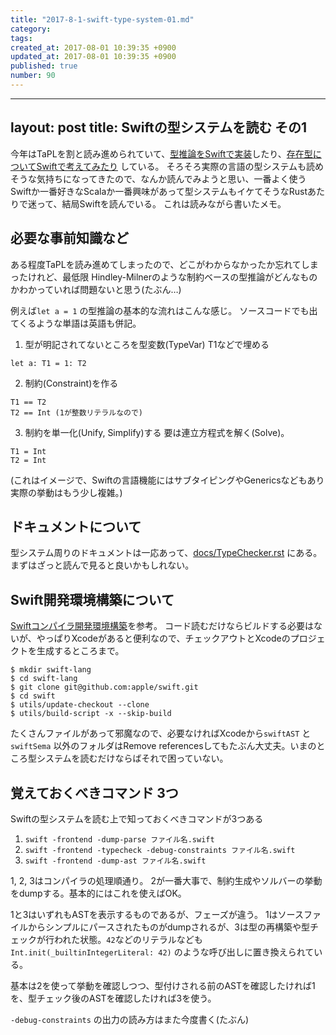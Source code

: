 ```yaml
---
title: "2017-8-1-swift-type-system-01.md"
category: 
tags: 
created_at: 2017-08-01 10:39:35 +0900
updated_at: 2017-08-01 10:39:35 +0900
published: true
number: 90
---
```


---
layout: post
title: Swiftの型システムを読む その1
---

今年はTaPLを割と読み進められていて、[型推論をSwiftで実装](https://github.com/ukitaka/TypeSystem)したり、[存在型についてSwiftで考えてみたり](http://qiita.com/ukitaka/items/a993b5d7ed5ae84b1b52) している。
そろそろ実際の言語の型システムも読めそうな気持ちになってきたので、なんか読んでみようと思い、一番よく使うSwiftか一番好きなScalaか一番興味があって型システムもイケてそうなRustあたりで迷って、結局Swiftを読んでいる。
これは読みながら書いたメモ。

## 必要な事前知識など
ある程度TaPLを読み進めてしまったので、どこがわからなかったか忘れてしまったけれど、最低限 Hindley-Milnerのような制約ベースの型推論がどんなものかわかっていれば問題ないと思う(たぶん…)

例えば`let a = 1` の型推論の基本的な流れはこんな感じ。
ソースコードでも出てくるような単語は英語も併記。

1. 型が明記されてないところを型変数(TypeVar) T1などで埋める
```
let a: T1 = 1: T2
```

2. 制約(Constraint)を作る
```
T1 == T2 
T2 == Int (1が整数リテラルなので)
```

3. 制約を単一化(Unify, Simplify)する
要は連立方程式を解く(Solve)。
```
T1 = Int
T2 = Int
```

(これはイメージで、Swiftの言語機能にはサブタイピングやGenericsなどもあり実際の挙動はもう少し複雑。)


## ドキュメントについて

型システム周りのドキュメントは一応あって、[docs/TypeChecker.rst](https://github.com/apple/swift/blob/master/docs/TypeChecker.rst) にある。
まずはざっと読んで見ると良いかもしれない。

## Swift開発環境構築について
 [Swiftコンパイラ開発環境構築](http://qiita.com/rintaro/items/2047a9b88d9249459d9a)を参考。
コード読むだけならビルドする必要はないが、やっぱりXcodeがあると便利なので、チェックアウトとXcodeのプロジェクトを生成するところまで。

```
$ mkdir swift-lang
$ cd swift-lang
$ git clone git@github.com:apple/swift.git
$ cd swift
$ utils/update-checkout --clone
$ utils/build-script -x --skip-build
```

たくさんファイルがあって邪魔なので、必要なければXcodeから`swiftAST` と `swiftSema` 以外のフォルダはRemove referencesしてもたぶん大丈夫。いまのところ型システムを読むだけならばそれで困っていない。

## 覚えておくべきコマンド 3つ
Swiftの型システムを読む上で知っておくべきコマンドが3つある

1. `swift -frontend -dump-parse ファイル名.swift`
2. `swift -frontend -typecheck -debug-constraints ファイル名.swift`
3. `swift -frontend -dump-ast ファイル名.swift`

1, 2, 3はコンパイラの処理順通り。
2が一番大事で、制約生成やソルバーの挙動をdumpする。基本的にはこれを使えばOK。

1と3はいずれもASTを表示するものであるが、フェーズが違う。
1はソースファイルからシンプルにパースされたものがdumpされるが、3は型の再構築や型チェックが行われた状態。`42`などのリテラルなども `Int.init(_builtinIntegerLiteral: 42)` のような呼び出しに置き換えられている。

基本は2を使って挙動を確認しつつ、型付けされる前のASTを確認したければ1を、型チェック後のASTを確認したければ3を使う。

`-debug-constraints` の出力の読み方はまた今度書く(たぶん)

